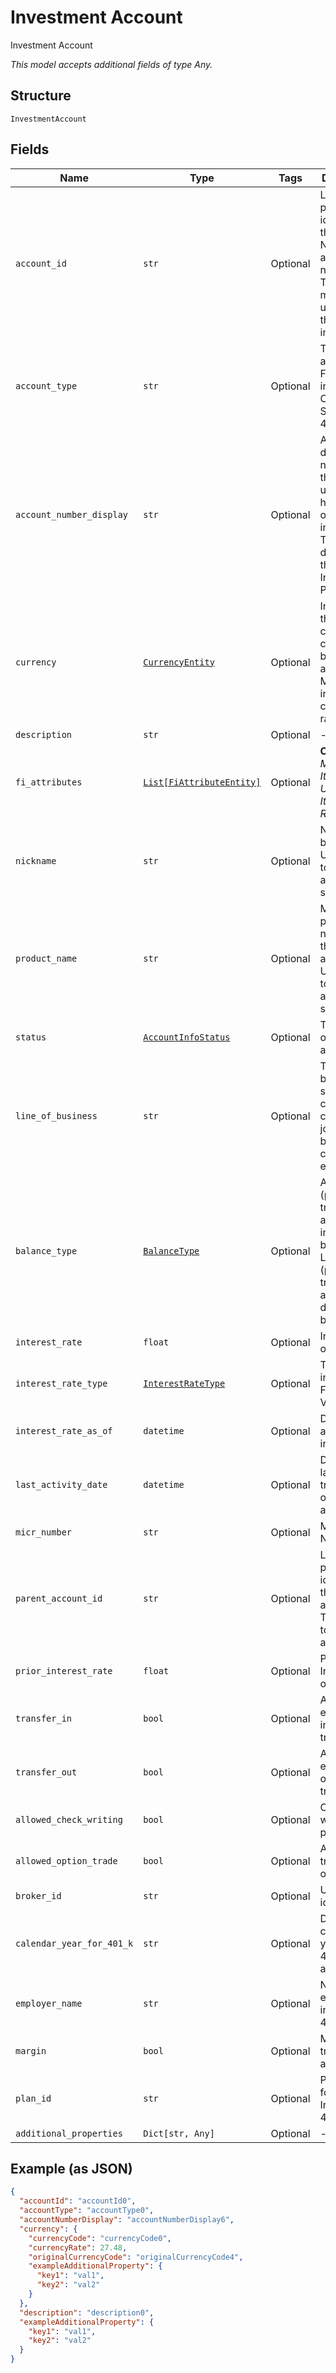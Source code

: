 
# Investment Account

Investment Account

*This model accepts additional fields of type Any.*

## Structure

`InvestmentAccount`

## Fields

| Name | Type | Tags | Description |
|  --- | --- | --- | --- |
| `account_id` | `str` | Optional | Long-term persistent identity of the account. Not an account number. This identity must be unique to the owning institution. |
| `account_type` | `str` | Optional | The type of an account. For instance, CHECKING, SAVINGS, 401K, etc. |
| `account_number_display` | `str` | Optional | Account display number for the end user’s handle at owning institution. This is to be displayed by the Interface Provider. |
| `currency` | [`CurrencyEntity`](../../doc/models/currency-entity.md) | Optional | Indicates the currency code used by the account. May also include currency rate. |
| `description` | `str` | Optional | - |
| `fi_attributes` | [`List[FiAttributeEntity]`](../../doc/models/fi-attribute-entity.md) | Optional | **Constraints**: *Minimum Items*: `1`, *Unique Items Required* |
| `nickname` | `str` | Optional | Name given by the user. Used in UIs to assist in account selection |
| `product_name` | `str` | Optional | Marketed product name for this account.  Used in UIs to assist in account selection |
| `status` | [`AccountInfoStatus`](../../doc/models/account-info-status.md) | Optional | The status of an account. |
| `line_of_business` | `str` | Optional | The line of business, such as consumer, consumer joint, small business, corporate, etc. |
| `balance_type` | [`BalanceType`](../../doc/models/balance-type.md) | Optional | ASSET (positive transaction amount increases balance), LIABILITY (positive transaction amount decreases balance) |
| `interest_rate` | `float` | Optional | Interest Rate of Account |
| `interest_rate_type` | [`InterestRateType`](../../doc/models/interest-rate-type.md) | Optional | The type of interest rate. FIXED or VARIABLE. |
| `interest_rate_as_of` | `datetime` | Optional | Date of account’s interest rate |
| `last_activity_date` | `datetime` | Optional | Date that last transaction occurred on account |
| `micr_number` | `str` | Optional | MICR Number |
| `parent_account_id` | `str` | Optional | Long-term persistent identity of the parent account. This is used to group accounts. |
| `prior_interest_rate` | `float` | Optional | Previous Interest Rate of Account |
| `transfer_in` | `bool` | Optional | Account is eligible for incoming transfers |
| `transfer_out` | `bool` | Optional | Account is eligible for outgoing transfers |
| `allowed_check_writing` | `bool` | Optional | Check writing privileges |
| `allowed_option_trade` | `bool` | Optional | Allowed to trade options |
| `broker_id` | `str` | Optional | Unique identifier FI |
| `calendar_year_for_401_k` | `str` | Optional | Date for this calendar year for 401K account |
| `employer_name` | `str` | Optional | Name of the employer in investment 401k Plan |
| `margin` | `bool` | Optional | Margin trading is allowed |
| `plan_id` | `str` | Optional | Plan number for Investment 401k plan |
| `additional_properties` | `Dict[str, Any]` | Optional | - |

## Example (as JSON)

```json
{
  "accountId": "accountId0",
  "accountType": "accountType0",
  "accountNumberDisplay": "accountNumberDisplay6",
  "currency": {
    "currencyCode": "currencyCode0",
    "currencyRate": 27.48,
    "originalCurrencyCode": "originalCurrencyCode4",
    "exampleAdditionalProperty": {
      "key1": "val1",
      "key2": "val2"
    }
  },
  "description": "description0",
  "exampleAdditionalProperty": {
    "key1": "val1",
    "key2": "val2"
  }
}
```

